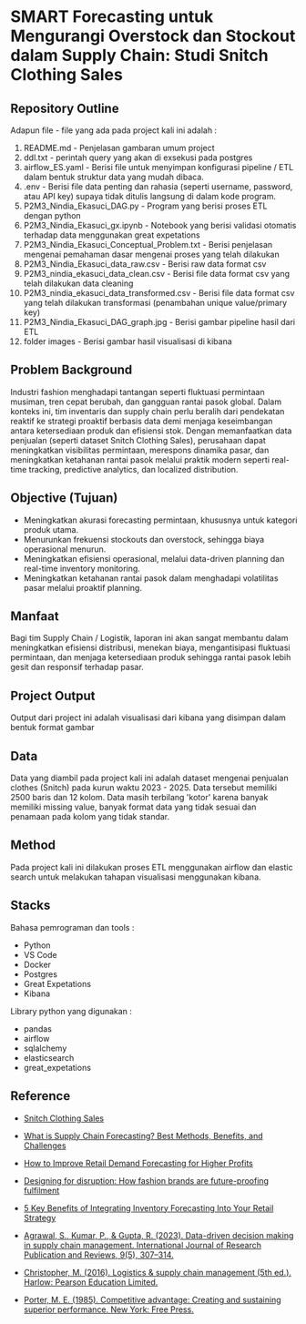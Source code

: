 # SMART Forecasting untuk Mengurangi Overstock dan Stockout dalam Supply Chain: Studi Snitch Clothing Sales

## Repository Outline
Adapun file - file yang ada pada project kali ini adalah :

1. README.md - Penjelasan gambaran umum project
2. ddl.txt - perintah query yang akan di exsekusi pada postgres
3. airflow_ES.yaml - Berisi file untuk menyimpan konfigurasi pipeline / ETL dalam bentuk struktur data yang mudah dibaca.
4. .env - Berisi file data penting dan rahasia (seperti username, password, atau API key) supaya tidak ditulis langsung di dalam kode program.
5. P2M3_Nindia_Ekasuci_DAG.py - Program yang berisi proses ETL dengan python
6. P2M3_Nindia_Ekasuci_gx.ipynb - Notebook yang berisi validasi otomatis terhadap data menggunakan great expetations
7. P2M3_Nindia_Ekasuci_Conceptual_Problem.txt - Berisi penjelasan mengenai pemahaman dasar mengenai proses yang telah dilakukan
8. P2M3_Nindia_Ekasuci_data_raw.csv - Berisi raw data format csv 
9. P2M3_nindia_ekasuci_data_clean.csv - Berisi file data format csv yang telah dilakukan data cleaning
10. P2M3_nindia_ekasuci_data_transformed.csv - Berisi file data format csv yang telah dilakukan transformasi (penambahan unique value/primary key)
11. P2M3_Nindia_Ekasuci_DAG_graph.jpg - Berisi gambar pipeline hasil dari ETL
12. folder images - Berisi gambar hasil visualisasi di kibana 

## Problem Background
Industri fashion menghadapi tantangan seperti fluktuasi permintaan musiman, tren cepat berubah, dan gangguan rantai pasok global. Dalam konteks ini, tim inventaris dan supply chain perlu beralih dari pendekatan reaktif ke strategi proaktif berbasis data demi menjaga keseimbangan antara ketersediaan produk dan efisiensi stok. Dengan memanfaatkan data penjualan (seperti dataset Snitch Clothing Sales), perusahaan dapat meningkatkan visibilitas permintaan, merespons dinamika pasar, dan meningkatkan ketahanan rantai pasok melalui praktik modern seperti real-time tracking, predictive analytics, dan localized distribution.

## Objective (Tujuan)
- Meningkatkan akurasi forecasting permintaan, khususnya untuk kategori produk utama.
- Menurunkan frekuensi stockouts dan overstock, sehingga biaya operasional menurun.
- Meningkatkan efisiensi operasional, melalui data-driven planning dan real-time inventory monitoring.
- Meningkatkan ketahanan rantai pasok dalam menghadapi volatilitas pasar melalui proaktif planning.

## Manfaat
Bagi tim Supply Chain / Logistik, laporan ini akan sangat membantu dalam meningkatkan efisiensi distribusi, menekan biaya, mengantisipasi fluktuasi permintaan, dan menjaga ketersediaan produk sehingga rantai pasok lebih gesit dan responsif terhadap pasar.


## Project Output
Output dari project ini adalah visualisasi dari kibana yang disimpan dalam bentuk format gambar

## Data
Data yang diambil pada project kali ini adalah dataset mengenai penjualan clothes (Snitch) pada kurun waktu 2023 - 2025. Data tersebut memiliki 2500 baris dan 12 kolom. Data masih terbilang 'kotor' karena banyak memiliki missing value, banyak format data yang tidak sesuai dan penamaan pada kolom yang tidak standar.

## Method
Pada project kali ini dilakukan proses ETL menggunakan airflow dan elastic search untuk melakukan tahapan visualisasi menggunakan kibana.

## Stacks
Bahasa pemrograman dan tools :
- Python
- VS Code
- Docker
- Postgres
- Great Expetations
- Kibana

Library python yang digunakan :
- pandas
- airflow
- sqlalchemy
- elasticsearch
- great_expetations

## Reference
- [Snitch Clothing Sales](https://www.kaggle.com/datasets/nayakganesh007/snitch-clothing-sales)

- [What is Supply Chain Forecasting? Best Methods, Benefits, and Challenges](https://www.inboundlogistics.com/articles/supply-chain-forecasting/)

- [How to Improve Retail Demand Forecasting for Higher Profits](https://www.tredence.com/blog/retail-demand-forecasting)

- [Designing for disruption: How fashion brands are future-proofing fulfilment](https://www.voguebusiness.com/story/consumers/designing-for-disruption-how-fashion-brands-are-future-proofing-fulfilment)

- [5 Key Benefits of Integrating Inventory Forecasting Into Your Retail Strategy](https://hypersonix.ai/blogs/5-key-benefits-of-integrating-inventory-forecasting-into-your-retail-strategy)

- [Agrawal, S., Kumar, P., & Gupta, R. (2023). Data-driven decision making in supply chain management. International Journal of Research Publication and Reviews, 9(5), 307–314.](https://www.researchgate.net/publication/386188295_Data-driven_decision_support_system_enabling_the_circularity_of_products)

- [Christopher, M. (2016). Logistics & supply chain management (5th ed.). Harlow: Pearson Education Limited.](https://nibmehub.com/opac-service/pdf/read/Logistics%20and%20Supply%20Chain%20Management-%205th%20edition.pdf)

- [Porter, M. E. (1985). Competitive advantage: Creating and sustaining superior performance. New York: Free Press.](https://www.hbs.edu/faculty/Pages/item.aspx?num=193)



